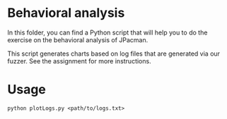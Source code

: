 # Behavioral analysis

In this folder, you can find a Python script that will help you
to do the exercise on the behavioral analysis of JPacman.

This script generates charts based on log files that are generated
via our fuzzer. See the assignment for more instructions.

# Usage

`python plotLogs.py <path/to/logs.txt>`

 
